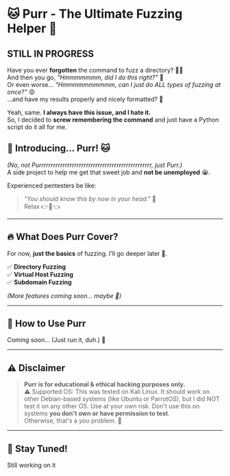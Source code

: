 # 🐱 Purr - The Ultimate Fuzzing Helper 🐾

## STILL IN PROGRESS 


Have you ever **forgotten** the command to fuzz a directory? 😵‍💫  
And then you go, *"Hmmmmmmm, did I do this right?"* 🧐  
Or even worse... *"Hmmmmmmmmmm, can I just do ALL types of fuzzing at once?"* 😡  
...and have my results properly and nicely formatted? 👻  

Yeah, same. **I always have this issue, and I hate it.**  
So, I decided to **screw remembering the command** and just have a Python script do it all for me.  

## 🎤 Introducing... **Purr!** 🐱  
*(No, not Purrrrrrrrrrrrrrrrrrrrrrrrrrrrrrrrrrrrrrrrrrrrrrrr, just Purr.)*  
A side project to help me get that sweet job and **not be unemployed** 😭.  

Experienced pentesters be like:  
> *"You should know this by now in your head."* 🥸  
Relax 👉🥺👈  

---

## 🔥 What Does Purr Cover?  
For now, **just the basics** of fuzzing. I’ll go deeper later 🤥.  

✅ **Directory Fuzzing**  
✅ **Virtual Host Fuzzing**  
✅ **Subdomain Fuzzing**  

*(More features coming soon... maybe 👀)*  

---

## 🚀 How to Use Purr  
Coming soon... (Just run it, duh.) 🐾  

---

## ⚠️ Disclaimer  
> **Purr is for educational & ethical hacking purposes only.**  
> ⚠️ Supported OS: This was tested on Kali Linux. It should work on other Debian-based systems (like Ubuntu or ParrotOS), but I did NOT test it on any other OS. Use at your own risk.
> Don't use this on systems **you don't own or have permission to test**.  
> Otherwise, that's a *you* problem. 🤷  

---

## 🌟 Stay Tuned!  
Still working on it